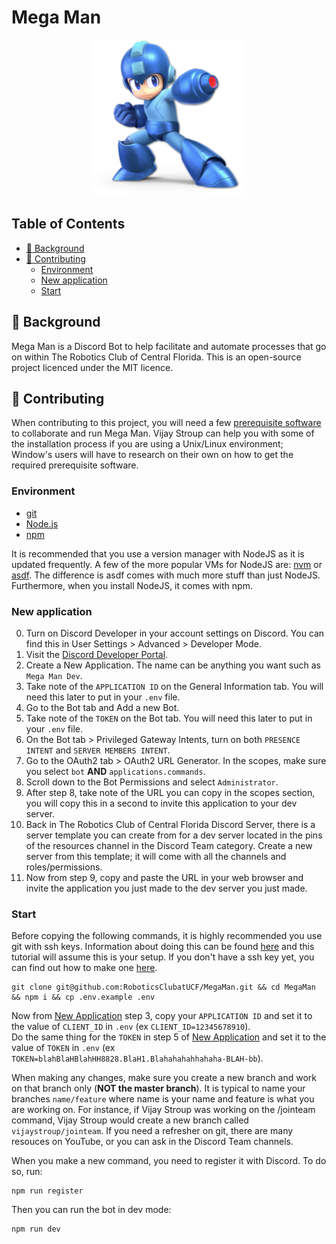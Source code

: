 # Mega Man

<p align="center">
  <img src="docs/MegaMan.png" alt="Mega Man" height=250>
</p>

## Table of Contents
- [💭 Background](#-background)
- [🙌 Contributing](#-Contributing)
  * [Environment](#environment)
  * [New application](#new-application)
  * [Start](#start)

## 💭 Background
Mega Man is a Discord Bot to help facilitate and automate processes that go on
within The Robotics Club of Central Florida.  This is an open-source project
licenced under the MIT licence.

## 🙌 Contributing
When contributing to this project, you will need a few [prerequisite software](#environment) to collaborate and run Mega Man.  Vijay Stroup can help you with some of the
installation process if you are using a Unix/Linux environment; Window's users
will have to research on their own on how to get the required prerequisite software.

### Environment
- [git](https://nodejs.org/en/)
- [Node.js](https://nodejs.org/en/)
- [npm](https://www.npmjs.com/)

It is recommended that you use a version manager with NodeJS as it is updated 
frequently.  A few of the more popular VMs for NodeJS are: [nvm](https://github.com/nvm-sh/nvm)
or [asdf](https://github.com/asdf-vm/asdf).  The difference is asdf comes with
much more stuff than just NodeJS.  Furthermore, when you install NodeJS, it comes
with npm.

### New application
0. Turn on Discord Developer in your account settings on Discord.  You can find 
this in User Settings > Advanced > Developer Mode.
1. Visit the [Discord Developer Portal](https://discord.com/developers/applications).
2. Create a New Application.  The name can be anything you want such as `Mega Man Dev`.
3. Take note of the `APPLICATION ID` on the General Information tab.  You will 
need this later to put in your `.env` file.
4. Go to the Bot tab and Add a new Bot.
5. Take note of the `TOKEN` on the Bot tab.  You will need this later to put in 
your `.env` file.
6. On the Bot tab > Privileged Gateway Intents, turn on both `PRESENCE INTENT`
and `SERVER MEMBERS INTENT`.
7. Go to the OAuth2 tab > OAuth2 URL Generator.  In the scopes, make sure you 
select `bot` **AND** `applications.commands`.
8. Scroll down to the Bot Permissions and select `Administrator`.
9. After step 8, take note of the URL you can copy in the scopes section, you
will copy this in a second to invite this application to your dev server.
10. Back in The Robotics Club of Central Florida Discord Server, there is a
server template you can create from for a dev server located in the pins of the 
resources channel in the Discord Team category.  Create a new server from this
template; it will come with all the channels and roles/permissions.
11. Now from step 9, copy and paste the URL in your web browser and invite the 
application you just made to the dev server you just made.

### Start
Before copying the following commands, it is highly recommended you use git with
ssh keys.  Information about doing this can be found [here](https://docs.github.com/en/github/authenticating-to-github/connecting-to-github-with-ssh/adding-a-new-ssh-key-to-your-github-account) and this tutorial 
will assume this is your setup.  If you don't have a ssh key yet, you can find 
out how to make one [here](https://docs.github.com/en/github/authenticating-to-github/connecting-to-github-with-ssh/generating-a-new-ssh-key-and-adding-it-to-the-ssh-agent).

```
git clone git@github.com:RoboticsClubatUCF/MegaMan.git && cd MegaMan && npm i && cp .env.example .env
```

Now from [New Application](#new-application) step 3, copy your `APPLICATION ID` 
and set it to the value of `CLIENT_ID` in `.env` (ex `CLIENT_ID=12345678910`).  
Do the same thing for the `TOKEN` in step 5 of [New Application](#new-application)
and set it to the value of `TOKEN` in `.env` (ex `TOKEN=blahBlaHBlahHH8828.BlaH1.Blahahahahhahaha-BLAH-bb`).  

When making any changes, make sure you create a new branch and work on that 
branch only (**NOT the master branch**).  It is typical to name your branches
`name/feature` where name is your name and feature is what you are working on.
For instance, if Vijay Stroup was working on the /jointeam command, Vijay Stroup
would create a new branch called `vijaystroup/jointeam`.  If you need a refresher
on git, there are many resouces on YouTube, or you can ask in the Discord Team
channels.

When you make a new command, you need to register it with Discord.  To do so,
run:
```
npm run register
```

Then you can run the bot in dev mode:
```
npm run dev
```